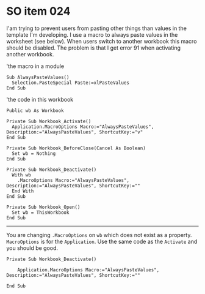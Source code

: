 # SO item 024
I'am trying to prevent users from pasting other things than values in the template I'm developing. I use a macro to always paste values in the worksheet (see below). When users switch to another workbook this macro should be disabled. The problem is that I get error 91 when activating another workbook.

'the macro in a module

```
Sub AlwaysPasteValues()
  Selection.PasteSpecial Paste:=xlPasteValues
End Sub

```

'the code in this workbook

```
Public wb As Workbook

Private Sub Workbook_Activate()
  Application.MacroOptions Macro:="AlwaysPasteValues", Description:="AlwaysPasteValues", ShortcutKey:="v"
End Sub

Private Sub Workbook_BeforeClose(Cancel As Boolean)
  Set wb = Nothing
End Sub

Private Sub Workbook_Deactivate()
  With wb
    .MacroOptions Macro:="AlwaysPasteValues", Description:="AlwaysPasteValues", ShortcutKey:=""
  End With
End Sub

Private Sub Workbook_Open()
  Set wb = ThisWorkbook
End Sub

```

----

You are changing `.MacroOptions` on `wb` which does not exist as a property. `MacroOptions` is for the `Application`. Use the same code as the `Activate` and you should be good.

```
Private Sub Workbook_Deactivate()

    Application.MacroOptions Macro:="AlwaysPasteValues", Description:="AlwaysPasteValues", ShortcutKey:=""

End Sub

```
